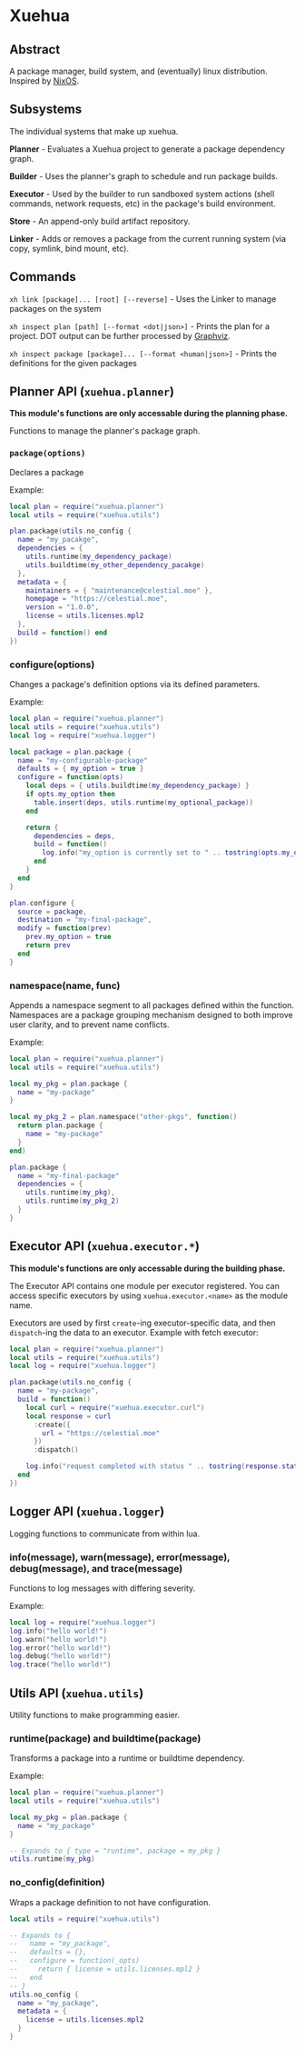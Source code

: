# Xuehua

## Abstract

A package manager, build system, and (eventually) linux distribution. Inspired by [NixOS](https://nixos.org/).

## Subsystems

The individual systems that make up xuehua.

**Planner** - Evaluates a Xuehua project to generate a package dependency graph.

**Builder** - Uses the planner's graph to schedule and run package builds.

**Executor** - Used by the builder to run sandboxed system actions (shell commands, network requests, etc) in the package's build environment.

**Store** - An append-only build artifact repository.

**Linker** - Adds or removes a package from the current running system (via copy, symlink, bind mount, etc).

## Commands

`xh link [package]... [root] [--reverse]` - Uses the Linker to manage packages on the system

`xh inspect plan [path] [--format <dot|json>]` - Prints the plan for a project. DOT output can be further processed by [Graphviz](https://graphviz.org/).

`xh inspect package [package]... [--format <human|json>]` - Prints the definitions for the given packages

## Planner API (`xuehua.planner`)

**This module's functions are only accessable during the planning phase.**

Functions to manage the planner's package graph.

### `package(options)`

Declares a package

Example:
```lua
local plan = require("xuehua.planner")
local utils = require("xuehua.utils")

plan.package(utils.no_config {
  name = "my_pacakge",
  dependencies = {
    utils.runtime(my_dependency_package)
    utils.buildtime(my_other_dependency_pacakge)
  },
  metadata = {
    maintainers = { "maintenance@celestial.moe" },
    homepage = "https://celestial.moe",
    version = "1.0.0",
    license = utils.licenses.mpl2
  },
  build = function() end
})
```

### configure(options)

Changes a package's definition options via its defined parameters.

Example:
```lua
local plan = require("xuehua.planner")
local utils = require("xuehua.utils")
local log = require("xuehua.logger")

local package = plan.package {
  name = "my-configurable-package"
  defaults = { my_option = true }
  configure = function(opts)
    local deps = { utils.buildtime(my_dependency_package) }
    if opts.my_option then
      table.insert(deps, utils.runtime(my_optional_package))
    end

    return {
      dependencies = deps,
      build = function()
        log.info("my_option is currently set to " .. tostring(opts.my_option))
      end
    }
  end
}

plan.configure {
  source = package,
  destination = "my-final-package",
  modify = function(prev)
    prev.my_option = true
    return prev
  end
}
```

### namespace(name, func)

Appends a namespace segment to all packages defined within the function.
Namespaces are a package grouping mechanism designed to both improve user clarity, and to prevent name conflicts.

Example:
```lua
local plan = require("xuehua.planner")
local utils = require("xuehua.utils")

local my_pkg = plan.package {
  name = "my-package"
}

local my_pkg_2 = plan.namespace("other-pkgs", function()
  return plan.package {
    name = "my-package"
  }
end)

plan.package {
  name = "my-final-package"
  dependencies = {
    utils.runtime(my_pkg),
    utils.runtime(my_pkg_2)
  }
}
```

## Executor API (`xuehua.executor.*`)

**This module's functions are only accessable during the building phase.**

The Executor API contains one module per executor registered.
You can access specific executors by using `xuehua.executor.<name>` as the module name.

Executors are used by first `create`-ing executor-specific data, and then `dispatch`-ing the data to an executor.
Example with fetch executor:
```lua
local plan = require("xuehua.planner")
local utils = require("xuehua.utils")
local log = require("xuehua.logger")

plan.package(utils.no_config {
  name = "my-package",
  build = function()
    local curl = require("xuehua.executor.curl")
    local response = curl
      :create({
        url = "https://celestial.moe"
      })
      :dispatch()

    log.info("request completed with status " .. tostring(response.status))
  end
})
```

## Logger API (`xuehua.logger`)

Logging functions to communicate from within lua.

### info(message), warn(message), error(message), debug(message), and trace(message)

Functions to log messages with differing severity.

Example:
```lua
local log = require("xuehua.logger")
log.info("hello world!")
log.warn("hello world!")
log.error("hello world!")
log.debug("hello world!")
log.trace("hello world!")
```

## Utils API (`xuehua.utils`)

Utility functions to make programming easier.

### runtime(package) and buildtime(package)

Transforms a package into a runtime or buildtime dependency.

Example:
```lua
local plan = require("xuehua.planner")
local utils = require("xuehua.utils")

local my_pkg = plan.package {
  name = "my_package"
}

-- Expands to { type = "runtime", package = my_pkg }
utils.runtime(my_pkg)
```

### no_config(definition)

Wraps a package definition to not have configuration.

```lua
local utils = require("xuehua.utils")

-- Expands to {
--   name = "my_package",
--   defaults = {},
--   configure = function(_opts)
--     return { license = utils.licenses.mpl2 }
--   end
-- }
utils.no_config {
  name = "my_package",
  metadata = {
    license = utils.licenses.mpl2
  }
}
```

